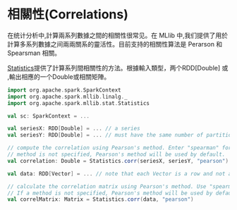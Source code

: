 # 相關性(Correlations)
在统计分析中,計算兩系列數據之間的相關性很常见。在 MLlib 中,我们提供了用於計算多系列數據之间兩兩關系的靈活性。目前支持的相關性算法是 Perarson 和 Spearsman 相關。

[Statistics](https://spark.apache.org/docs/latest/api/scala/index.html#org.apache.spark.mllib.stat.Statistics$)提供了計算系列間相關性的方法。根據輸入類型，两个RDD[Double] 或 ,輸出相應的一个Double或相關矩陣。
```scala
import org.apache.spark.SparkContext
import org.apache.spark.mllib.linalg._
import org.apache.spark.mllib.stat.Statistics

val sc: SparkContext = ...

val seriesX: RDD[Double] = ... // a series
val seriesY: RDD[Double] = ... // must have the same number of partitions and cardinality as seriesX

// compute the correlation using Pearson's method. Enter "spearman" for Spearman's method. If a
// method is not specified, Pearson's method will be used by default.
val correlation: Double = Statistics.corr(seriesX, seriesY, "pearson")

val data: RDD[Vector] = ... // note that each Vector is a row and not a column

// calculate the correlation matrix using Pearson's method. Use "spearman" for Spearman's method.
// If a method is not specified, Pearson's method will be used by default.
val correlMatrix: Matrix = Statistics.corr(data, "pearson")
```
